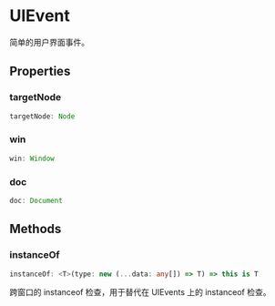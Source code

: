 <!--
 * @Author: haifeng.lu haifeng.lu@ly.com
 * @Date: 2022-12-21 10:48:11
 * @LastEditors: luhaifeng666
 * @LastEditTime: 2023-02-01 21:03:45
 * @Description: 
-->
# UIEvent

简单的用户界面事件。

## Properties

### targetNode

```ts
targetNode: Node
```

### win

```ts
win: Window
```

### doc

```ts
doc: Document
```

## Methods

### instanceOf

```ts
instanceOf: <T>(type: new (...data: any[]) => T) => this is T
```

跨窗口的 instanceof 检查，用于替代在 UIEvents 上的 instanceof 检查。
